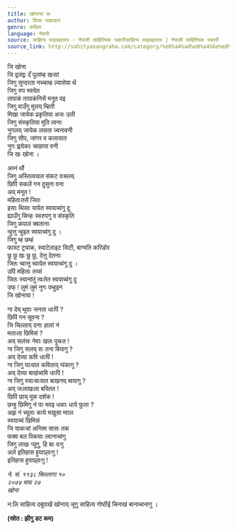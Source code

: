 ```yaml
---
title: खोनाया सः
author: दिव्या ताम्राकार
genre: कविता
language: नेवारी
source: साहित्य सङ्ग्रहालय - नेपाली साहित्यिक भकारीसाहित्य सङ्ग्रहालय | नेपाली साहित्यिक भकारी
source_link: http://sahityasangraha.com/category/%e0%a4%ad%e0%a4%be%e0%a4%b7%e0%a4%be-%e0%a4%ad%e0%a4%be%e0%a4%b7%e0%a5%80-%e0%a4%b8%e0%a4%be%e0%a4%b9%e0%a4%bf%e0%a4%a4%e0%a5%8d%e0%a4%af/%e0%a4%a8%e0%a5%87%e0%a4%b5%e0%a4%be%e0%a4%b0%e0%a5%80-%e0%a4%b0%e0%a4%9a%e0%a4%a8%e0%a4%be/
---
```


जि खोना  
जि द्वलंद्वः दँ पुलांम्ह खःसां  
जिगु सुन्दरता नच्चाम्ह ल्यासेया थें  
जिगु रुप स्वयेत  
तापाकं तापाकंनिसें मनूत वइ  
जिगु वाउँगु मुलय् म्हिती  
मिखा जायेक प्रकृतिया अजः उली  
जिगु संस्कृतिया मूति त्वनाः  
नुगलय् जायेक लसता ज्वनावनी  
जिगु सीप, जांगर व कलायात  
नुगः ह्वयेकाः च्वछाया वनी  
जि खः खोना ।

अय्नं थौं  
जिगु अस्तित्वयात संकट वःबलय्  
छिपिं सकलें गन दुसुना वना  
अय् मनूत !  
महिताःतसें जितः  
इसाः थिसाः यायेत स्वयाच्वंगु दु  
ह्याउँगु सिन्हः स्वरुपगु व संस्कृति  
जिगु कपालं क्वतानाः  
न्हुत्तु न्हुइत स्वयाच्वंगु दु ।  
जिगु म्ह छम्हं  
फास्ट ट्र्याक, स्याटेलाइट सिटी, बाग्मति करिडोर  
छु छु खः छु छु, देत्तु देतनाः  
जितः च्वात्तु च्वायेत स्वयाच्वंगु दु ।  
उपिं महिताः तय्सं  
जितः स्यानांतुं त्वःतेत स्वयाच्वंगु दु  
उफ् ! लुमं लुमं नुगः पम्हुइन  
जि खोनाया !

ग्व देय् थुवाः जनता धाःपिं ?  
छिपिं गन सूवना ?  
जि चिल्लाय् दनाः हालां नं  
मताःला छिमिसं ?  
अय् सलंसः नेवाः खलः पुचःत !  
ग्व जिगु सलय् सः तना बियागु ?  
अय् देय्या कवि धाःपिं !  
ग्व जिगु घाःयात कविताय् प्वंकागु ?  
अय् देय्या बाखंच्वमि धाःपिं !  
ग्व जिगु स्याःचाःयात बाखनय् ब्वयागु ?  
अय् जःलाखःला बस्तित !  
छिपिं छाय् मूक दर्शक !  
छन्हु छिमिगु नं पाः मवइ धकाः धाये फुला ?  
अझ नं च्यूताः काये मखुसा म्वाल  
स्वयाच्वं छिमिसं  
जि याकःचां अन्तिम सासः तक  
फक्व बल पिकयाः ल्वानाच्वंगु  
जिगु लाखः प्यूगु, हि बाः वःगु  
अले इतिहास हुयाछ्वःगु !  
इतिहास हुयाछ्वःगु !

*ने. सं. ११३८ सिल्लागा १०  
२०७४ माघ २७  
खोना*

न:लि साहित्य दबूपाखें खोनाय् जूगु साहित्य गोष्ठीई चिनाखं ब्वनाच्वनागु ।

**(स्रोत : झीगु डट कम)**
